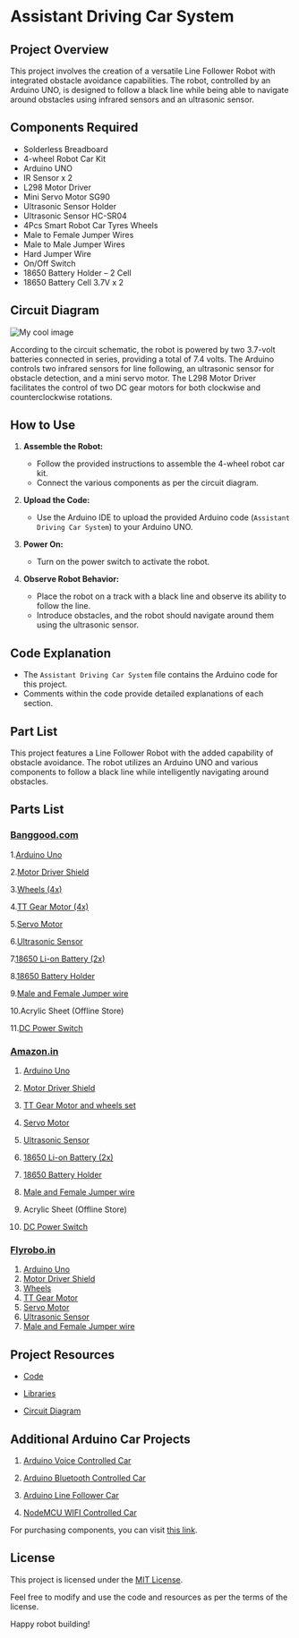 # Assistant Driving Car System

## Project Overview

This project involves the creation of a versatile Line Follower Robot with integrated obstacle avoidance capabilities. The robot, controlled by an Arduino UNO, is designed to follow a black line while being able to navigate around obstacles using infrared sensors and an ultrasonic sensor.

## Components Required

- Solderless Breadboard
- 4-wheel Robot Car Kit
- Arduino UNO
- IR Sensor x 2
- L298 Motor Driver
- Mini Servo Motor SG90
- Ultrasonic Sensor Holder
- Ultrasonic Sensor HC-SR04
- 4Pcs Smart Robot Car Tyres Wheels
- Male to Female Jumper Wires
- Male to Male Jumper Wires
- Hard Jumper Wire
- On/Off Switch
- 18650 Battery Holder – 2 Cell
- 18650 Battery Cell 3.7V x 2

## Circuit Diagram

<img src="/protptype.jpg" alt="My cool image" />

According to the circuit schematic, the robot is powered by two 3.7-volt batteries connected in series, providing a total of 7.4 volts. The Arduino controls two infrared sensors for line following, an ultrasonic sensor for obstacle detection, and a mini servo motor. The L298 Motor Driver facilitates the control of two DC gear motors for both clockwise and counterclockwise rotations.

## How to Use

1. **Assemble the Robot:**

   - Follow the provided instructions to assemble the 4-wheel robot car kit.
   - Connect the various components as per the circuit diagram.

2. **Upload the Code:**

   - Use the Arduino IDE to upload the provided Arduino code (`Assistant Driving Car System`) to your Arduino UNO.

3. **Power On:**

   - Turn on the power switch to activate the robot.

4. **Observe Robot Behavior:**
   - Place the robot on a track with a black line and observe its ability to follow the line.
   - Introduce obstacles, and the robot should navigate around them using the ultrasonic sensor.

## Code Explanation

- The `Assistant Driving Car System` file contains the Arduino code for this project.
- Comments within the code provide detailed explanations of each section.

## Part List

This project features a Line Follower Robot with the added capability of obstacle avoidance. The robot utilizes an Arduino UNO and various components to follow a black line while intelligently navigating around obstacles.

## Parts List

### [Banggood.com](https://www.banggood.com/)

1.[Arduino Uno](https://bit.ly/2Fz8M4q)

2.[Motor Driver Shield](https://bit.ly/2VWaYsn)

3.[Wheels (4x)](https://bit.ly/2suQJEY)

4.[TT Gear Motor (4x)](https://bit.ly/2Rtg2G9)

5.[Servo Motor](https://bit.ly/2Soq7E4)

6.[Ultrasonic Sensor](https://bit.ly/2RzebL7)

7.[18650 Li-on Battery (2x)](https://bit.ly/2CZabQ7)

8.[18650 Battery Holder](https://bit.ly/2sulLwu)

9.[Male and Female Jumper wire](https://bit.ly/2su6mfM)

10.Acrylic Sheet (Offline Store)

11.[DC Power Switch](https://bit.ly/2FtyEzs)

### [Amazon.in](https://www.amazon.in/)

1.  [Arduino Uno](https://amzn.to/35flEXS)
2.  [ Motor Driver Shield ](https://amzn.to/30Z9ijj)
3.  [TT Gear Motor and wheels set](https://amzn.to/31WSD0Z)
4.  [ Servo Motor](https://amzn.to/2IAigNH)
5.  [Ultrasonic Sensor](https://amzn.to/33fwrQa)
6.  [18650 Li-on Battery (2x)](https://bit.ly/2CZabQ7)
7.  [18650 Battery Holder](https://amzn.to/33iY4b3)

8.  [Male and Female Jumper wire](https://amzn.to/2MmRjOE)

9.  Acrylic Sheet (Offline Store)

10. [DC Power Switch](https://bit.ly/2FtyEzs)

### [Flyrobo.in](https://www.flyrobo.in/)

1.  [ Arduino Uno](https://bit.ly/2m8HZnL)
2.  [Motor Driver Shield](https://bit.ly/2mvO7XL)
3.  [ Wheels](https://bit.ly/2kxPeFF)
4.  [TT Gear Motor](https://bit.ly/2m4fMid)
5.  [Servo Motor](https://bit.ly/2MIdoaB)
6.  [ Ultrasonic Sensor ](https://bit.ly/2McGLm1)
7.  [Male and Female Jumper wire ](https://bit.ly/2mu0aVo)

## Project Resources

- [Code](https://bit.ly/2m6JJhq)

- [Libraries](https://bit.ly/2MbQ9Xi)

- [Circuit Diagram ](https://bit.ly/2MF2Zw7)

## Additional Arduino Car Projects

1.  [ Arduino Voice Controlled Car](https://bit.ly/2WUdsuR)

2.  [Arduino Bluetooth Controlled Car](https://bit.ly/2WpYPuX)

3.  [Arduino Line Follower Car](https://bit.ly/2ZimqPV)

4.  [NodeMCU WIFI Controlled Car](https://bit.ly/2XA941d)

For purchasing components, you can visit [this link](add-your-link-here).

## License

This project is licensed under the [MIT License](LICENSE).

Feel free to modify and use the code and resources as per the terms of the license.

Happy robot building!
